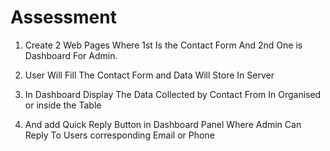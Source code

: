 # Assessment

1) Create 2 Web Pages Where 1st Is the Contact Form And 2nd One is Dashboard For Admin.

2) User Will Fill The Contact Form and Data Will Store In Server


3) In Dashboard Display The Data Collected by Contact From In Organised or inside the Table


4) And add Quick Reply Button in Dashboard Panel Where Admin Can Reply To Users corresponding Email or Phone

